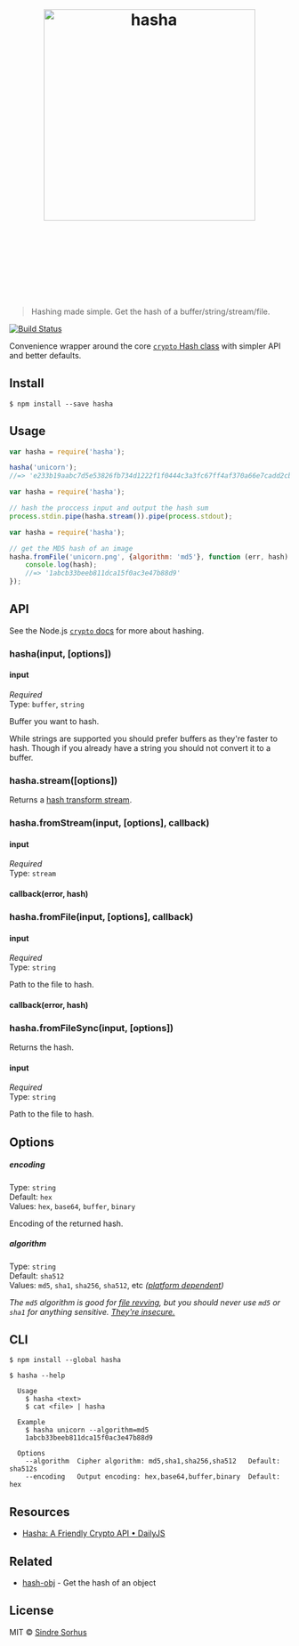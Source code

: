 <h1 align="center">
	<br>
	<br>
	<br>
	<img width="380" src="https://rawgit.com/sindresorhus/hasha/master/media/logo.svg" alt="hasha">
	<br>
	<br>
	<br>
	<br>
	<br>
</h1>

> Hashing made simple. Get the hash of a buffer/string/stream/file.

[![Build Status](https://travis-ci.org/sindresorhus/hasha.svg?branch=master)](https://travis-ci.org/sindresorhus/hasha)

Convenience wrapper around the core [`crypto` Hash class](https://nodejs.org/api/crypto.html#crypto_crypto_createhash_algorithm) with simpler API and better defaults.


## Install

```
$ npm install --save hasha
```


## Usage

```js
var hasha = require('hasha');

hasha('unicorn');
//=> 'e233b19aabc7d5e53826fb734d1222f1f0444c3a3fc67ff4af370a66e7cadd2cb24009f1bc86f0bed12ca5fcb226145ad10fc5f650f6ef0959f8aadc5a594b27'
```

```js
var hasha = require('hasha');

// hash the proccess input and output the hash sum
process.stdin.pipe(hasha.stream()).pipe(process.stdout);
```

```js
var hasha = require('hasha');

// get the MD5 hash of an image
hasha.fromFile('unicorn.png', {algorithm: 'md5'}, function (err, hash) {
	console.log(hash);
	//=> '1abcb33beeb811dca15f0ac3e47b88d9'
});
```


## API

See the Node.js [`crypto` docs](https://nodejs.org/api/crypto.html#crypto_crypto_createhash_algorithm) for more about hashing.

### hasha(input, [options])

#### input

*Required*  
Type: `buffer`, `string`

Buffer you want to hash.

While strings are supported you should prefer buffers as they're faster to hash. Though if you already have a string you should not convert it to a buffer.

### hasha.stream([options])

Returns a [hash transform stream](https://nodejs.org/api/crypto.html#crypto_class_hash).

### hasha.fromStream(input, [options], callback)

#### input

*Required*  
Type: `stream`

#### callback(error, hash)

### hasha.fromFile(input, [options], callback)

#### input

*Required*  
Type: `string`

Path to the file to hash.

#### callback(error, hash)

### hasha.fromFileSync(input, [options])

Returns the hash.

#### input

*Required*  
Type: `string`

Path to the file to hash.


## Options

##### encoding

Type: `string`  
Default: `hex`  
Values: `hex`, `base64`, `buffer`, `binary`

Encoding of the returned hash.

##### algorithm

Type: `string`  
Default: `sha512`  
Values: `md5`, `sha1`, `sha256`, `sha512`, etc *([platform dependent](https://nodejs.org/api/crypto.html#crypto_crypto_createhash_algorithm))*

*The `md5` algorithm is good for [file revving](https://github.com/sindresorhus/rev-hash), but you should never use `md5` or `sha1` for anything sensitive. [They're insecure.](http://googleonlinesecurity.blogspot.no/2014/09/gradually-sunsetting-sha-1.html)*


## CLI

```
$ npm install --global hasha
```

```
$ hasha --help

  Usage
    $ hasha <text>
    $ cat <file> | hasha

  Example
    $ hasha unicorn --algorithm=md5
    1abcb33beeb811dca15f0ac3e47b88d9

  Options
    --algorithm  Cipher algorithm: md5,sha1,sha256,sha512   Default: sha512s
    --encoding   Output encoding: hex,base64,buffer,binary  Default: hex
```


## Resources

- [Hasha: A Friendly Crypto API • DailyJS](http://dailyjs.com/2015/06/12/hasha-a-friendly-crypto-api/)


## Related

- [hash-obj](https://github.com/sindresorhus/hash-obj) - Get the hash of an object


## License

MIT © [Sindre Sorhus](http://sindresorhus.com)
